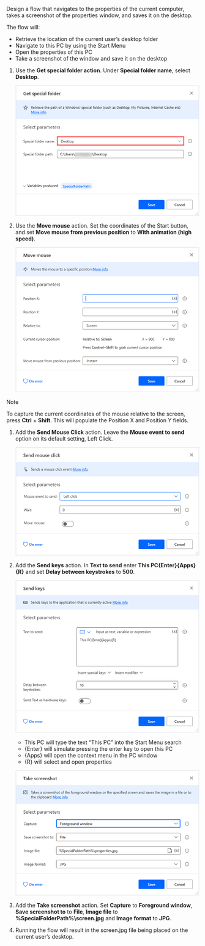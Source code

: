 Design a flow that navigates to the properties of the current computer, takes a screenshot of the properties window, and saves it on the desktop.

The flow will:

* Retrieve the location of the current user’s desktop folder
* Navigate to this PC by using the Start Menu
* Open the properties of this PC
* Take a screenshot of the window and save it on the desktop

1. Use the **Get special folder action**. Under **Special folder name**, select **Desktop**.

    ![Screenshot of the Get special folder action properties dialog.](..\media\get-special-folder-exercise-part-one.png)

1. Use the **Move mouse** action. Set the coordinates of the Start button, and set **Move mouse from previous position** to **With animation (high speed)**.

    ![Screenshot of the Move mouse action properties dialog.](..\media\move-mouse-exercise-part-two.png)

> [!NOTE]
> To capture the current coordinates of the mouse relative to the screen, press **Ctrl** + **Shift**. This will populate the Position X and Position Y fields.

1. Add the **Send Mouse Click** action. Leave the **Mouse event to send** option on its default setting, Left Click.

    ![Screenshot of the Send mouse click action properties dialog.](..\media\send-mouse-click-exercise-part-three.png)

1. Add the **Send keys** action. In **Text to send** enter **This PC{Enter}{Apps}{R}** and set **Delay between keystrokes** to **500**.

    ![Screenshot of the Send keys action properties dialog.](..\media\send-keys-exercise-part-four.png)

    * This PC will type the text “This PC” into the Start Menu search
    * {Enter} will simulate pressing the enter key to open this PC
    * {Apps} will open the context menu in the PC window
    * {R} will select and open properties

     ![Screenshot of the Take screenshot action properties dialog.](..\media\take-screenshot-exercise-part-five.png)

1. Add the **Take screenshot** action. Set **Capture** to **Foreground window**, **Save screenshot to** to **File**, **Image file** to **%SpecialFolderPath%\screen.jpg** and **Image format** to **JPG**.

1. Running the flow will result in the screen.jpg file being placed on the current user’s desktop.
